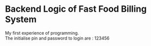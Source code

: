 # Backend Logic of Fast Food Billing System
My first experience of programming.  
The initialise pin and password to login are : 123456

